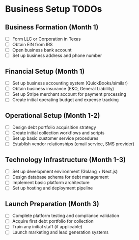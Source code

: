 # Business Setup TODOs

## Business Formation (Month 1)

-   [ ] Form LLC or Corporation in Texas
-   [ ] Obtain EIN from IRS
-   [ ] Open business bank account
-   [ ] Set up business address and phone number

## Financial Setup (Month 1)

-   [ ] Set up business accounting system (QuickBooks/similar)
-   [ ] Obtain business insurance (E&O, General Liability)
-   [ ] Set up Stripe merchant account for payment processing
-   [ ] Create initial operating budget and expense tracking

## Operational Setup (Month 1-2)

-   [ ] Design debt portfolio acquisition strategy
-   [ ] Create initial collection workflows and scripts
-   [ ] Set up basic customer service procedures
-   [ ] Establish vendor relationships (email service, SMS provider)

## Technology Infrastructure (Month 1-3)

-   [ ] Set up development environment (Golang + Next.js)
-   [ ] Design database schema for debt management
-   [ ] Implement basic platform architecture
-   [ ] Set up hosting and deployment pipeline

## Launch Preparation (Month 3)

-   [ ] Complete platform testing and compliance validation
-   [ ] Acquire first debt portfolio for collection
-   [ ] Train any initial staff (if applicable)
-   [ ] Launch marketing and lead generation systems
